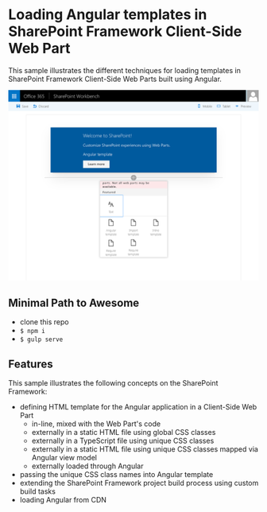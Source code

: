 # Loading Angular templates in SharePoint Framework Client-Side Web Part

This sample illustrates the different techniques for loading templates in SharePoint Framework Client-Side Web Parts built using Angular.

![Web Parts illustrating the different techniques for loading HTML template in Angular displayed in SharePoint Workbench](./assets/preview.png)

## Minimal Path to Awesome

- clone this repo
- `$ npm i`
- `$ gulp serve`

## Features

This sample illustrates the following concepts on the SharePoint Framework:

- defining HTML template for the Angular application in a Client-Side Web Part
  - in-line, mixed with the Web Part's code
  - externally in a static HTML file using global CSS classes
  - externally in a TypeScript file using unique CSS classes
  - externally in a static HTML file using unique CSS classes mapped via Angular view model
  - externally loaded through Angular
- passing the unique CSS class names into Angular template
- extending the SharePoint Framework project build process using custom build tasks
- loading Angular from CDN